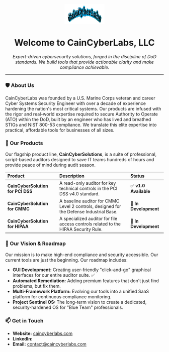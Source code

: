 <p align="center">
  <img src="https://github.com/CainLabs/.github/blob/main/docs/CainCyberLabsBlackholesmallname.PNG" alt="CainCyberLabs Banner"
  width="128" 
  height="64" 
  style="
      background-image:url('https://github.com/CainLabs/.github/blob/main/docs/CainCyberLabsBlackholesmallname.PNG');
      background-repeat:no-repeat;
      background-position: center center;
  " /> 
</p>

<h1 align="center">Welcome to CainCyberLabs, LLC</h1>

<p align="center">
  <em>Expert-driven cybersecurity solutions, forged in the discipline of DoD standards. We build tools that provide actionable clarity and make compliance achievable.</em>
</p>

---

### 🛡️ About Us

CainCyberLabs was founded by a U.S. Marine Corps veteran and career Cyber Systems Security Engineer with over a decade of experience hardening the nation's most critical systems. Our products are infused with the rigor and real-world expertise required to secure Authority to Operate (ATO) within the DoD, built by an engineer who has lived and breathed STIGs and NIST 800-53 compliance. We translate this elite expertise into practical, affordable tools for businesses of all sizes.

### 🚀 Our Products

Our flagship product line, **CainCyberSolutions**, is a suite of professional, script-based auditors designed to save IT teams hundreds of hours and provide peace of mind during audit season.

| Product | Description | Status |
| :--- | :--- | :--- |
| **CainCyberSolution for PCI DSS** | A read-only auditor for key technical controls in the PCI DSS v4.0 standard. | ✅ **v1.0 Available** |
| **CainCyberSolution for CMMC** | A baseline auditor for CMMC Level 2 controls, designed for the Defense Industrial Base. | 📝 **In Development** |
| **CainCyberSolution for HIPAA** | A specialized auditor for file access controls related to the HIPAA Security Rule. | 📝 **In Development** |

### 🔭 Our Vision & Roadmap

Our mission is to make high-end compliance and security accessible. Our current tools are just the beginning. Our roadmap includes:
- **GUI Development:** Creating user-friendly "click-and-go" graphical interfaces for our entire auditor suite.  ✅
- **Automated Remediation:** Adding premium features that don't just find problems, but fix them.
- **Multi-Framework Platform:** Evolving our tools into a unified SaaS platform for continuous compliance monitoring.
- **Project Sentinel OS:** The long-term vision to create a dedicated, security-hardened OS for "Blue Team" professionals.

### 📫 Get in Touch

- **Website:** [caincyberlabs.com](https://www.caincyberlabs.com)
- **LinkedIn:** 
- **Email:** contact@caincyberlabs.com

